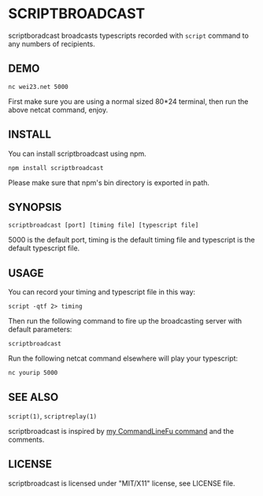 SCRIPTBROADCAST
===============

scriptboradcast broadcasts typescripts recorded with `script` command to any
numbers of recipients.

DEMO
----

    nc wei23.net 5000

First make sure you are using a normal sized 80*24 terminal, then run the above
netcat command, enjoy.

INSTALL
-------

You can install scriptbroadcast using npm.

    npm install scriptbroadcast

Please make sure that npm's bin directory is exported in path.

SYNOPSIS
--------

    scriptbroadcast [port] [timing file] [typescript file]

5000 is the default port, timing is the default timing file and typescript is
the default typescript file.

USAGE
-----

You can record your timing and typescript file in this way:

    script -qtf 2> timing

Then run the following command to fire up the broadcasting server with default
parameters:

    scriptbroadcast

Run the following netcat command elsewhere will play your typescript:

    nc yourip 5000


SEE ALSO
--------

`script(1)`, `scriptreplay(1)`

scriptbroadcast is inspired by [my CommandLineFu
command](http://www.commandlinefu.com/commands/view/6788) and the comments.

LICENSE
-------
scriptbroadcast is licensed under "MIT/X11" license, see LICENSE file.
